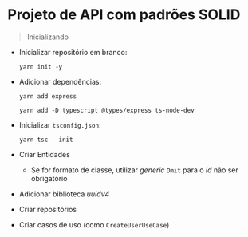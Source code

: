 # Projeto de API com padrões SOLID

> Inicializando

- Inicializar repositório em branco:

    `yarn init -y`

- Adicionar dependências:

    `yarn add express`

    `yarn add -D typescript @types/express ts-node-dev`

- Inicializar `tsconfig.json`:

    `yarn tsc --init`

- Criar Entidades
    - Se for formato de classe, utilizar _generic_ `Omit` para o _id_ não ser obrigatório

- Adicionar biblioteca _uuidv4_

- Criar repositórios

- Criar casos de uso (como `CreateUserUseCase`)